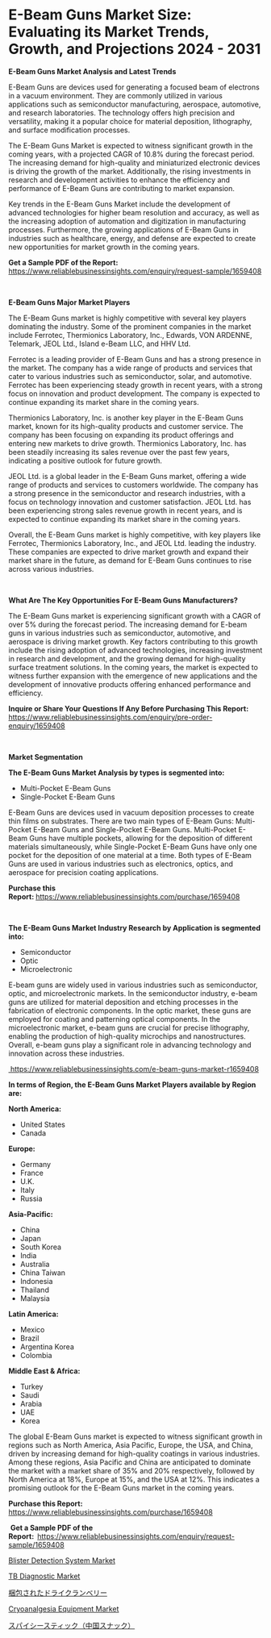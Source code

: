 <p><h1>E-Beam Guns Market Size: Evaluating its Market Trends, Growth, and Projections 2024 - 2031</h1></p><p><strong>E-Beam Guns Market Analysis and Latest Trends</strong></p>
<p><p>E-Beam Guns are devices used for generating a focused beam of electrons in a vacuum environment. They are commonly utilized in various applications such as semiconductor manufacturing, aerospace, automotive, and research laboratories. The technology offers high precision and versatility, making it a popular choice for material deposition, lithography, and surface modification processes.</p><p>The E-Beam Guns Market is expected to witness significant growth in the coming years, with a projected CAGR of 10.8% during the forecast period. The increasing demand for high-quality and miniaturized electronic devices is driving the growth of the market. Additionally, the rising investments in research and development activities to enhance the efficiency and performance of E-Beam Guns are contributing to market expansion.</p><p>Key trends in the E-Beam Guns Market include the development of advanced technologies for higher beam resolution and accuracy, as well as the increasing adoption of automation and digitization in manufacturing processes. Furthermore, the growing applications of E-Beam Guns in industries such as healthcare, energy, and defense are expected to create new opportunities for market growth in the coming years.</p></p>
<p><strong>Get a Sample PDF of the Report:&nbsp;</strong> <a href="https://www.reliablebusinessinsights.com/enquiry/request-sample/1659408">https://www.reliablebusinessinsights.com/enquiry/request-sample/1659408</a></p>
<p>&nbsp;</p>
<p><strong>E-Beam Guns Major Market Players</strong></p>
<p><p>The E-Beam Guns market is highly competitive with several key players dominating the industry. Some of the prominent companies in the market include Ferrotec, Thermionics Laboratory, Inc., Edwards, VON ARDENNE, Telemark, JEOL Ltd., Island e-Beam LLC, and HHV Ltd.</p><p>Ferrotec is a leading provider of E-Beam Guns and has a strong presence in the market. The company has a wide range of products and services that cater to various industries such as semiconductor, solar, and automotive. Ferrotec has been experiencing steady growth in recent years, with a strong focus on innovation and product development. The company is expected to continue expanding its market share in the coming years.</p><p>Thermionics Laboratory, Inc. is another key player in the E-Beam Guns market, known for its high-quality products and customer service. The company has been focusing on expanding its product offerings and entering new markets to drive growth. Thermionics Laboratory, Inc. has been steadily increasing its sales revenue over the past few years, indicating a positive outlook for future growth.</p><p>JEOL Ltd. is a global leader in the E-Beam Guns market, offering a wide range of products and services to customers worldwide. The company has a strong presence in the semiconductor and research industries, with a focus on technology innovation and customer satisfaction. JEOL Ltd. has been experiencing strong sales revenue growth in recent years, and is expected to continue expanding its market share in the coming years.</p><p>Overall, the E-Beam Guns market is highly competitive, with key players like Ferrotec, Thermionics Laboratory, Inc., and JEOL Ltd. leading the industry. These companies are expected to drive market growth and expand their market share in the future, as demand for E-Beam Guns continues to rise across various industries.</p></p>
<p>&nbsp;</p>
<p><strong>What Are The Key Opportunities For E-Beam Guns Manufacturers?</strong></p>
<p><p>The E-Beam Guns market is experiencing significant growth with a CAGR of over 5% during the forecast period. The increasing demand for E-beam guns in various industries such as semiconductor, automotive, and aerospace is driving market growth. Key factors contributing to this growth include the rising adoption of advanced technologies, increasing investment in research and development, and the growing demand for high-quality surface treatment solutions. In the coming years, the market is expected to witness further expansion with the emergence of new applications and the development of innovative products offering enhanced performance and efficiency.</p></p>
<p><strong>Inquire or Share Your Questions If Any Before Purchasing This Report:</strong> <a href="https://www.reliablebusinessinsights.com/enquiry/pre-order-enquiry/1659408">https://www.reliablebusinessinsights.com/enquiry/pre-order-enquiry/1659408</a></p>
<p>&nbsp;</p>
<p><strong>Market Segmentation</strong></p>
<p><strong>The E-Beam Guns Market Analysis by types is segmented into:</strong></p>
<p><ul><li>Multi-Pocket E-Beam Guns</li><li>Single-Pocket E-Beam Guns</li></ul></p>
<p><p>E-Beam Guns are devices used in vacuum deposition processes to create thin films on substrates. There are two main types of E-Beam Guns: Multi-Pocket E-Beam Guns and Single-Pocket E-Beam Guns. Multi-Pocket E-Beam Guns have multiple pockets, allowing for the deposition of different materials simultaneously, while Single-Pocket E-Beam Guns have only one pocket for the deposition of one material at a time. Both types of E-Beam Guns are used in various industries such as electronics, optics, and aerospace for precision coating applications.</p></p>
<p><strong>Purchase this Report:&nbsp;</strong><a href="https://www.reliablebusinessinsights.com/purchase/1659408">https://www.reliablebusinessinsights.com/purchase/1659408</a></p>
<p>&nbsp;</p>
<p><strong>The E-Beam Guns Market Industry Research by Application is segmented into:</strong></p>
<p><ul><li>Semiconductor</li><li>Optic</li><li>Microelectronic</li></ul></p>
<p><p>E-beam guns are widely used in various industries such as semiconductor, optic, and microelectronic markets. In the semiconductor industry, e-beam guns are utilized for material deposition and etching processes in the fabrication of electronic components. In the optic market, these guns are employed for coating and patterning optical components. In the microelectronic market, e-beam guns are crucial for precise lithography, enabling the production of high-quality microchips and nanostructures. Overall, e-beam guns play a significant role in advancing technology and innovation across these industries.</p></p>
<p><a href="https://www.reliablebusinessinsights.com/e-beam-guns-market-r1659408">&nbsp;https://www.reliablebusinessinsights.com/e-beam-guns-market-r1659408</a></p>
<p><strong>In terms of Region, the E-Beam Guns Market Players available by Region are:</strong></p>
<p>
    <p> <strong> North America: </strong>
        <ul>
            <li>United States</li>
            <li>Canada</li>
        </ul>
        </p> 
    <p> <strong> Europe: </strong>
        <ul>
            <li>Germany</li>
            <li>France</li>
            <li>U.K.</li>
            <li>Italy</li>
            <li>Russia</li>
        </ul>
        </p> 
    <p> <strong> Asia-Pacific: </strong>
        <ul>
            <li>China</li>
            <li>Japan</li>
            <li>South Korea</li>
            <li>India</li>
            <li>Australia</li>
            <li>China Taiwan</li>
            <li>Indonesia</li>
            <li>Thailand</li>
            <li>Malaysia</li>
        </ul>
        </p> 
    <p> <strong> Latin America: </strong>
        <ul>
            <li>Mexico</li>
            <li>Brazil</li>
            <li>Argentina Korea</li>
            <li>Colombia</li>
        </ul>
        </p> 
    <p> <strong> Middle East & Africa: </strong>
        <ul>
            <li>Turkey</li>
            <li>Saudi</li>
            <li>Arabia</li>
            <li>UAE</li>
            <li>Korea</li>
        </ul>
    </p>
    </p>
<p><p>The global E-Beam Guns market is expected to witness significant growth in regions such as North America, Asia Pacific, Europe, the USA, and China, driven by increasing demand for high-quality coatings in various industries. Among these regions, Asia Pacific and China are anticipated to dominate the market with a market share of 35% and 20% respectively, followed by North America at 18%, Europe at 15%, and the USA at 12%. This indicates a promising outlook for the E-Beam Guns market in the coming years.</p></p>
<p><strong>Purchase this Report: </strong><a href="https://www.reliablebusinessinsights.com/purchase/1659408">https://www.reliablebusinessinsights.com/purchase/1659408</a></p>
<p>&nbsp;<strong>Get a Sample PDF of the Report:&nbsp;&nbsp;</strong><a href="https://www.reliablebusinessinsights.com/enquiry/request-sample/1659408">https://www.reliablebusinessinsights.com/enquiry/request-sample/1659408</a></p>
<p><strong></strong></p>
<p><p><a href="https://github.com/provorikovar/Market-Research-Report-List-4/blob/main/blister-detection-system-market.md">Blister Detection System Market</a></p><p><a href="https://www.linkedin.com/pulse/tb-diagnostic-market-size-reveals-best-marketing-channels-global-jjwzc">TB Diagnostic Market</a></p><p><a href="https://github.com/VernieBarton2023/Market-Research-Report-List-1/blob/main/267700196306.md">梱包されたドライクランベリー</a></p><p><a href="https://github.com/angelajermaine/Market-Research-Report-List-3/blob/main/cryoanalgesia-equipment-market.md">Cryoanalgesia Equipment Market</a></p><p><a href="https://github.com/LenoraKris2023/Market-Research-Report-List-1/blob/main/111665296305.md">スパイシースティック（中国スナック）</a></p></p>